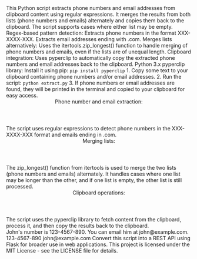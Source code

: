 <readme>
  <title>ContactPaserAPI</title>
  
  <description>
    This Python script extracts phone numbers and email addresses from clipboard content using regular expressions. 
    It merges the results from both lists (phone numbers and emails) alternately and copies them back to the clipboard. 
    The script supports cases where either list may be empty.
  </description>
  
  <features>
    <feature>Regex-based pattern detection:</feature>
    <feature>Extracts phone numbers in the format XXX-XXXX-XXX.</feature>
    <feature>Extracts email addresses ending with .com.</feature>
    <feature>Merges lists alternatively: Uses the itertools.zip_longest() function to handle merging of phone numbers and emails, even if the lists are of unequal length.</feature>
    <feature>Clipboard integration: Uses pyperclip to automatically copy the extracted phone numbers and email addresses back to the clipboard.</feature>
  </features>
  
  <requirements>
    <requirement>Python 3.x</requirement>
    <requirement>pyperclip library: Install it using pip: <code>pip install pyperclip</code></requirement>
  </requirements>
  
  <usage>
    <step>1. Copy some text to your clipboard containing phone numbers and/or email addresses.</step>
    <step>2. Run the script: <code>python extract.py</code></step>
    <step>3. If phone numbers or email addresses are found, they will be printed in the terminal and copied to your clipboard for easy access.</step>
  </usage>
  
  <codeExplanation>
    <section>
      <header>Phone number and email extraction:</header>
      <content>The script uses regular expressions to detect phone numbers in the XXX-XXXX-XXX format and emails ending in .com.</content>
    </section>
    <section>
      <header>Merging lists:</header>
      <content>The zip_longest() function from itertools is used to merge the two lists (phone numbers and emails) alternately. It handles cases where one list may be longer than the other, and if one list is empty, the other list is still processed.</content>
    </section>
    <section>
      <header>Clipboard operations:</header>
      <content>The script uses the pyperclip library to fetch content from the clipboard, process it, and then copy the results back to the clipboard.</content>
    </section>
  </codeExplanation>
  
  <example>
    <clipboardContent>
      John's number is 123-4567-890. You can email him at john@example.com.
    </clipboardContent>
    <extractedResult>
      123-4567-890
      john@example.com
    </extractedResult>
  </example>
  
  <futurePlans>
    <plan>Convert this script into a REST API using Flask for broader use in web applications.</plan>
  </futurePlans>
  
  <license>
    This project is licensed under the MIT License - see the LICENSE file for details.
  </license>
</readme>
